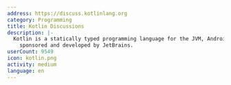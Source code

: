 ```yaml
---
address: https://discuss.kotlinlang.org
category: Programming
title: Kotlin Discussions
description: |-
  Kotlin is a statically typed programming language for the JVM, Android and the browser
    sponsored and developed by JetBrains.
userCount: 9549
icon: kotlin.png
activity: medium
language: en
---
```

